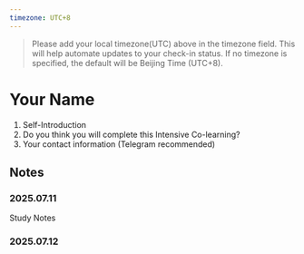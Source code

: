 ```yaml
---
timezone: UTC+8
---
```


> Please add your local timezone(UTC) above in the timezone field. This will help automate updates to your check-in status. If no timezone is specified, the default will be Beijing Time (UTC+8).

# Your Name

1. Self-Introduction
2. Do you think you will complete this Intensive Co-learning?
3. Your contact information (Telegram recommended)

## Notes

<!-- Content_START -->

### 2025.07.11

Study Notes

### 2025.07.12

<!-- Content_END -->

